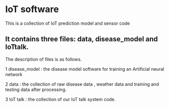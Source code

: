 IoT software
========
This is a collection of IoT prediction model and sensor code

It contains three files: data, disease_model and IoTtalk. 
--------
The description of files is as follows.

1 disease_model : the disease model software for training an Artificial neural network

2 data : the collection of raw disease data , weather data and training 
and testing data after processing.

3 IoT talk : the collection of our IoT talk system code.

